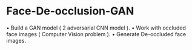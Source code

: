 # Face-De-occlusion-GAN

•	Build a GAN model ( 2 adversarial CNN model ).
•	Work with occluded face images ( Computer Vision problem ).
•	Generate De-occluded face images.

